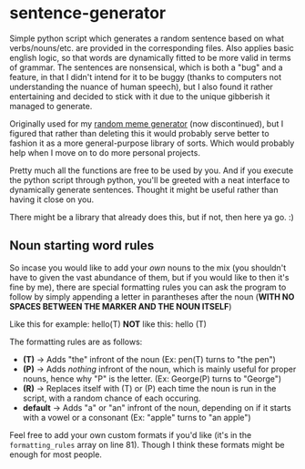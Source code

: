 # sentence-generator

Simple python script which generates a random sentence based on what verbs/nouns/etc. are provided in the corresponding files. Also applies basic english logic, so that words are dynamically fitted to be more valid in terms of grammar. The sentences are nonsensical, which is both a "bug" and a feature, in that I didn't intend for it to be buggy (thanks to computers not understanding the nuance of human speech), but I also found it rather entertaining and decided to stick with it due to the unique gibberish it managed to generate.

Originally used for my [random meme generator](https://www.youtube.com/channel/UCLyK-hcEoqZGaYTosRT-rug) (now discontinued), but I figured that rather than deleting this it would probably serve better to fashion it as a more general-purpose library of sorts. Which would probably help when I move on to do more personal projects.

Pretty much all the functions are free to be used by you. And if you execute the python script through python, you'll be greeted with a neat interface to dynamically generate sentences. Thought it might be useful rather than having it close on you.

There might be a library that already does this, but if not, then here ya go. :)


## Noun starting word rules

So incase you would like to add your *own* nouns to the mix (you shouldn't have to given the vast abundance of them, but if you would like to then it's fine by me), there are special formatting rules you can ask the program to follow by simply appending a letter in parantheses after the noun (**WITH NO SPACES BETWEEN THE MARKER AND THE NOUN ITSELF**)

Like this for example: hello(T)
**NOT** like this: hello (T)

The formatting rules are as follows:
* **(T)** -> Adds "the" infront of the noun (Ex: pen(T) turns to "the pen")
* **(P)** -> Adds *nothing* infront of the noun, which is mainly useful for proper nouns, hence why "P" is the letter. (Ex: George(P) turns to "George")
* **(R)** -> Replaces itself with (T) or (P) each time the noun is run in the script, with a random chance of each occuring.
* **default** -> Adds "a" or "an" infront of the noun, depending on if it starts with a vowel or a consonant (Ex: "apple" turns to "an apple")

Feel free to add your own custom formats if you'd like (it's in the `formatting_rules` array on line 81). Though I think these formats might be enough for most people.
